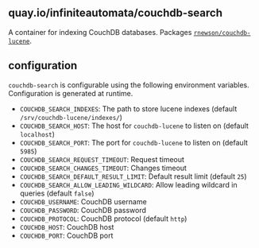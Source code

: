 ## quay.io/infiniteautomata/couchdb-search

A container for indexing CouchDB databases. Packages
[`rnewson/couchdb-lucene`][couchdb-lucene].

## configuration

`couchdb-search` is configurable using the following environment variables.
Configuration is generated at runtime.

- `COUCHDB_SEARCH_INDEXES`: The path to store lucene indexes (default `/srv/couchdb-lucene/indexes/`)
- `COUCHDB_SEARCH_HOST`: The host for `couchdb-lucene` to listen on (default `localhost`)
- `COUCHDB_SEARCH_PORT`: The port for `couchdb-lucene` to listen on (default `5985`)
- `COUCHDB_SEARCH_REQUEST_TIMEOUT`: Request timeout
- `COUCHDB_SEARCH_CHANGES_TIMEOUT`: Changes timeout
- `COUCHDB_SEARCH_DEFAULT_RESULT_LIMIT`: Default result limit (default `25`)
- `COUCHDB_SEARCH_ALLOW_LEADING_WILDCARD`: Allow leading wildcard in queries (default `false`)
- `COUCHDB_USERNAME`: CouchDB username
- `COUCHDB_PASSWORD`: CouchDB password
- `COUCHDB_PROTOCOL`: CouchDB protocol (default `http`)
- `COUCHDB_HOST`: CouchDB host
- `COUCHDB_PORT`: CouchDB port

[couchdb-lucene]: https://github.com/rnewson/couchdb-lucene

